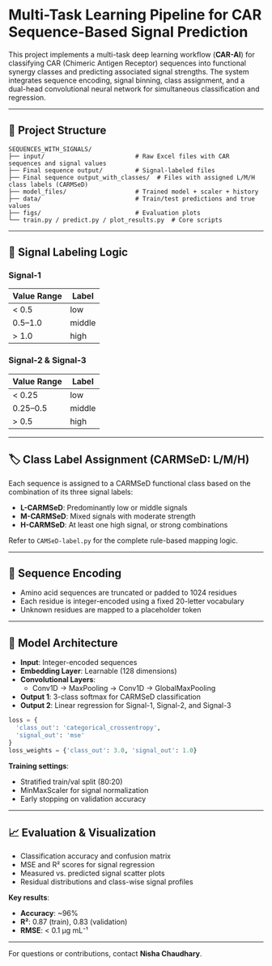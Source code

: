# Multi-Task Learning Pipeline for CAR Sequence-Based Signal Prediction

This project implements a multi-task deep learning workflow (**CAR-AI**) for classifying CAR (Chimeric Antigen Receptor) sequences into functional synergy classes and predicting associated signal strengths. The system integrates sequence encoding, signal binning, class assignment, and a dual-head convolutional neural network for simultaneous classification and regression.

---

## 📁 Project Structure

```
SEQUENCES_WITH_SIGNALS/
├── input/                         # Raw Excel files with CAR sequences and signal values
├── Final sequence output/         # Signal-labeled files
├── Final sequence output_with_classes/  # Files with assigned L/M/H class labels (CARMSeD)
├── model_files/                   # Trained model + scaler + history
├── data/                          # Train/test predictions and true values
├── figs/                          # Evaluation plots
└── train.py / predict.py / plot_results.py  # Core scripts
```

---

## 🧪 Signal Labeling Logic

### Signal-1

| Value Range | Label   |
|-------------|---------|
| < 0.5       | low     |
| 0.5–1.0     | middle  |
| > 1.0       | high    |

### Signal-2 & Signal-3

| Value Range | Label   |
|-------------|---------|
| < 0.25      | low     |
| 0.25–0.5    | middle  |
| > 0.5       | high    |

---

## 🏷️ Class Label Assignment (CARMSeD: L/M/H)

Each sequence is assigned to a CARMSeD functional class based on the combination of its three signal labels:

- **L-CARMSeD**: Predominantly low or middle signals  
- **M-CARMSeD**: Mixed signals with moderate strength  
- **H-CARMSeD**: At least one high signal, or strong combinations  

Refer to `CAMSeD-label.py` for the complete rule-based mapping logic.

---

## 🧬 Sequence Encoding

- Amino acid sequences are truncated or padded to 1024 residues  
- Each residue is integer-encoded using a fixed 20-letter vocabulary  
- Unknown residues are mapped to a placeholder token  

---

## 🤖 Model Architecture

- **Input**: Integer-encoded sequences  
- **Embedding Layer**: Learnable (128 dimensions)  
- **Convolutional Layers**:  
  - Conv1D → MaxPooling → Conv1D → GlobalMaxPooling  
- **Output 1**: 3-class softmax for CARMSeD classification  
- **Output 2**: Linear regression for Signal-1, Signal-2, and Signal-3

```python
loss = {
  'class_out': 'categorical_crossentropy',
  'signal_out': 'mse'
}
loss_weights = {'class_out': 3.0, 'signal_out': 1.0}
```

**Training settings**:  
- Stratified train/val split (80:20)  
- MinMaxScaler for signal normalization  
- Early stopping on validation accuracy  

---

## 📈 Evaluation & Visualization

- Classification accuracy and confusion matrix  
- MSE and R² scores for signal regression  
- Measured vs. predicted signal scatter plots  
- Residual distributions and class-wise signal profiles  

**Key results**:
- **Accuracy**: ~96%  
- **R²**: 0.87 (train), 0.83 (validation)  
- **RMSE**: < 0.1 µg mL⁻¹  

---



For questions or contributions, contact **Nisha Chaudhary**.
